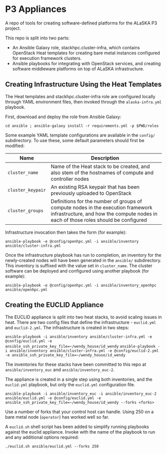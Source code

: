 P3 Appliances
=============

A repo of tools for creating software-defined platforms for the ALaSKA P3 project.

This repo is split into two parts: 

- An Ansible Galaxy role, stackhpc.cluster-infra, which contains
  OpenStack Heat templates for creating bare metal instances configured
  for execution framework clusters.
- Ansible playbooks for integrating with OpenStack services, and creating 
  software middleware platforms on top of ALaSKA infrastructure.

Creating Infrastructure Using the Heat Templates
------------------------------------------------

The Heat templates and stackhpc.cluster-infra role are configured locally
through YAML environment files, then invoked through the
`alaska-infra.yml` playbook.

First, download and deploy the role from Ansible Galaxy:

`cd ansible ; ansible-galaxy install -r requirements.yml -p $PWD/roles`

Some example YAML template configurations are available in the `config/`
subdirectory.  To use these, some default parameters should first be
modified:

| Name | Description |
|------|-------------|
| `cluster_name` | Name of the Heat stack to be created, and also stem of the hostnames of compute and controller nodes |
| `cluster_keypair` | An existing RSA keypair that has been previously uploaded to OpenStack |
| `cluster_groups` | Definitions for the number of groups of compute nodes in the execution framework infrastructure, and how the compute nodes in each of those roles should be configured |

Infrastructure invocation then takes the form (for example): 

`ansible-playbook -e @config/openhpc.yml -i ansible/inventory ansible/cluster-infra.yml`

Once the infrastructure playbook has run to completion, an inventory
for the newly-created nodes will have been generated in the `ansible/`
subdirectory.  This inventory is suffixed with the value set in
`cluster_name`.  The cluster software can be deployed and configured
using another playbook (for example):

`ansible-playbook -e @config/openhpc.yml -i ansible/inventory_openhpc ansible/openhpc.yml`

Creating the EUCLID Appliance
-----------------------------

The EUCLID appliance is split into two heat stacks, to avoid scaling issues in
heat. There are two config files that define the infrastructure - `euclid.yml`
and `euclid-2.yml`. The infrastructure is created in two steps:

`ansible-playbook -i ansible/inventory ansible/cluster-infra.yml -e @config/euclid.yml -e ansible_ssh_private_key_file=~/wendy_house/id_wendy`
`ansible-playbook -i ansible/inventory ansible/cluster-infra.yml -e @config/euclid-2.yml -e ansible_ssh_private_key_file=~/wendy_house/id_wendy`

The inventories for these stacks have been committed to this repo at
`ansible/inventory_euc` and `ansible/inventory_euc-2`.

The appliance is created in a single step using both inventories, and the
`euclid.yml` playbook, but only the `euclid.yml` configuration file.

`ansible-playbook -i ansible/inventory_euc -i ansible/inventory_euc-2 ansible/euclid.yml -e @config/euclid.yml -e ansible_ssh_private_key_file=~/wendy_house/id_wendy --forks <forks>`

Use a number of forks that your control host can handle. Using 250 on a bare
metal node (`operator`) has worked well so far.

A `euclid.sh` shell script has been added to simplify running playbooks against
the euclid appliance. Invoke with the name of the playbook to run and any
additional options required:

`./euclid.sh ansible/euclid.yml --forks 250`
